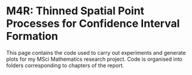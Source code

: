 # M4R: Thinned Spatial Point Processes for Confidence Interval Formation

This page contains the code used to carry out experiments and generate plots for my MSci Mathematics research project. Code is organised into folders corresponding to chapters of the report.
